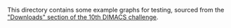 This directory contains some example graphs for testing, sourced from the 
["Downloads" section of the 10th DIMACS challenge](https://www.cc.gatech.edu/dimacs10/downloads.shtml).

